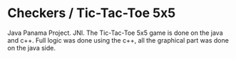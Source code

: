 # Checkers / Tic-Tac-Toe 5x5
Java Panama Project. JNI. The Tic-Tac-Toe 5x5 game is done on the java and c++. Full logic was done using the c++, all the graphical part was done on the java side.
